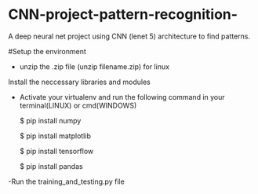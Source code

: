 # CNN-project-pattern-recognition-
A deep neural net project using CNN (lenet 5) architecture to find patterns.

#Setup the environment

- unzip the .zip file (unzip filename.zip) for linux 

Install the neccessary libraries and modules
 - Activate your virtualenv and run the following command in your terminal(LINUX) or cmd(WINDOWS)
 
   $ pip install numpy
   
   $ pip install matplotlib
   
   $ pip install tensorflow
   
   $ pip install pandas

-Run the training_and_testing.py file
